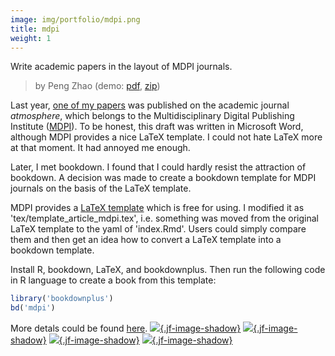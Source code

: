 ```yaml
---
image: img/portfolio/mdpi.png
title: mdpi
weight: 1
---
```


Write academic papers in the layout of MDPI journals.

> by Peng Zhao (demo: [pdf](https://github.com/pzhaonet/bookdownplus/raw/master/inst2/mdpi/showcase/mdpi.pdf), [zip](https://github.com/pzhaonet/bookdownplus/raw/master/inst/templates/mdpi.zip))

<!--more-->

Last year, [one of my papers](http://www.mdpi.com/2073-4433/8/6/111) was published on the academic journal *atmosphere*, which belongs to  the Multidisciplinary Digital Publishing Institute ([MDPI](http://www.mdpi.com/)). To be honest, this draft was written in Microsoft Word, although MDPI provides a nice LaTeX template. I could not hate LaTeX more at that moment. It had annoyed me enough.

Later, I met bookdown. I found that I could hardly resist the attraction of bookdown. A decision was made to create a bookdown template for MDPI journals on the basis of the LaTeX template.

MDPI provides a [LaTeX template](http://www.mdpi.com/authors/latex) which is free for using. I modified it as 'tex/template_article_mdpi.tex', i.e. something was moved from the original LaTeX template to the yaml of 'index.Rmd'. Users could simply compare them and then get an idea how to convert a LaTeX template into a bookdown template.

Install R, bookdown, LaTeX, and bookdownplus. Then run the following code in R language to create a book from this template:

```r
library('bookdownplus')
bd('mdpi')
```

More detals could be found [here](https://github.com/pzhaonet/bookdownplus).
[![](https://github.com/pzhaonet/bookdownplus/raw/master/inst2/mdpi/showcase/cover.png){.jf-image-shadow}](https://github.com/pzhaonet/bookdownplus/raw/master/inst2/mdpi/showcase/cover.png)
[![](https://github.com/pzhaonet/bookdownplus/raw/master/inst2/mdpi/showcase/mdpi2.png){.jf-image-shadow}](https://github.com/pzhaonet/bookdownplus/raw/master/inst2/mdpi/showcase/mdpi2.png)
[![](https://github.com/pzhaonet/bookdownplus/raw/master/inst2/mdpi/showcase/mdpi3.png){.jf-image-shadow}](https://github.com/pzhaonet/bookdownplus/raw/master/inst2/mdpi/showcase/mdpi3.png)
[![](https://github.com/pzhaonet/bookdownplus/raw/master/inst2/mdpi/showcase/mdpi4.png){.jf-image-shadow}](https://github.com/pzhaonet/bookdownplus/raw/master/inst2/mdpi/showcase/mdpi4.png)

